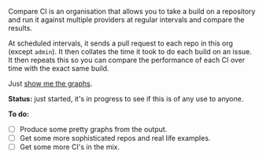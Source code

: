 Compare CI is an organisation that allows you to take a build on a repository and run it against multiple providers at regular intervals and compare the results.

At scheduled intervals, it sends a pull request to each repo in this org (except `admin`). It then collates the time it took to do each build on an issue. It then repeats this so you can compare the performance of each CI over time with the exact same build.

Just [show me the graphs](https://compare-ci.github.io/admin/).

**Status:** just started, it's in progress to see if this is of any use to anyone.

**To do:**
* [ ] Produce some pretty graphs from the output.
* [ ] Get some more sophisticated repos and real life examples.
* [ ] Get some more CI's in the mix.
